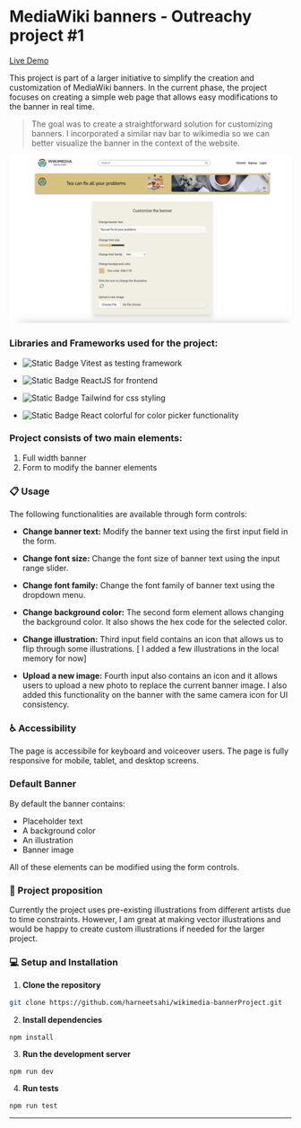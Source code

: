 # MediaWiki banners - Outreachy project #1

[Live Demo](https://wikimedia-banner-project.vercel.app)

This project is part of a larger initiative to simplify the creation and customization of MediaWiki banners.
In the current phase, the project focuses on creating a simple web page that allows easy modifications to the banner in real time.

> The goal was to create a straightforward solution for customizing banners. I incorporated a similar nav bar to wikimedia so we can better visualize the banner in the context of the website.

![alt text](./public/mediawiki.png)

### Libraries and Frameworks used for the project:

- ![Static Badge](https://img.shields.io/badge/vitest-vitesr?style=plastic&logo=vitest&logoColor=white&color=yellow) Vitest as testing framework

- ![Static Badge](https://img.shields.io/badge/react-React?style=plastic&logo=react&logoColor=white&color=blue) ReactJS for frontend

- ![Static Badge](https://img.shields.io/badge/tailwind-tailwind?style=plastic&logo=tailwindcss&logoColor=blue&color=white)
  Tailwind for css styling
- ![Static Badge](https://img.shields.io/badge/react_colorful-react_colorful?style=plastic&logo=react&logoColor=blue&color=white)
  React colorful for color picker functionality

### Project consists of two main elements:

1. Full width banner
2. Form to modify the banner elements

### 📋 Usage 

The following functionalities are available through form controls:

- **Change banner text:** Modify the banner text using the first input field in the form.

- **Change font size:** Change the font size of banner text using the input range slider.

- **Change font family:** Change the font family of banner text using the dropdown menu.

- **Change background color:** The second form element allows changing the background color. It also shows the hex code for the selected color.

- **Change illustration:** Third input field contains an icon that allows us to flip through some illustrations. [ I added a few illustrations in the local memory for now]

- **Upload a new image:** Fourth input also contains an icon and it allows users to upload a new photo to replace the current banner image. I also added this functionality on the banner with the same camera icon for UI consistency.

### ♿️ Accessibility 

The page is accessibile for keyboard and voiceover users.
The page is fully responsive for mobile, tablet, and desktop screens.

### Default Banner

By default the banner contains:

- Placeholder text
- A background color
- An illustration
- Banner image

All of these elements can be modified using the form controls.

### 🎨 Project proposition 

Currently the project uses pre-existing illustrations from different artists due to time constraints. However, I am great at making vector illustrations and would be happy to create custom illustrations if needed for the larger project.

### 💻 Setup and Installation

1. **Clone the repository**

```bash
git clone https://github.com/harneetsahi/wikimedia-bannerProject.git
```

2. **Install dependencies**

```
npm install
```

3. **Run the development server**

```
npm run dev
```

4. **Run tests**

```
npm run test
```

---
